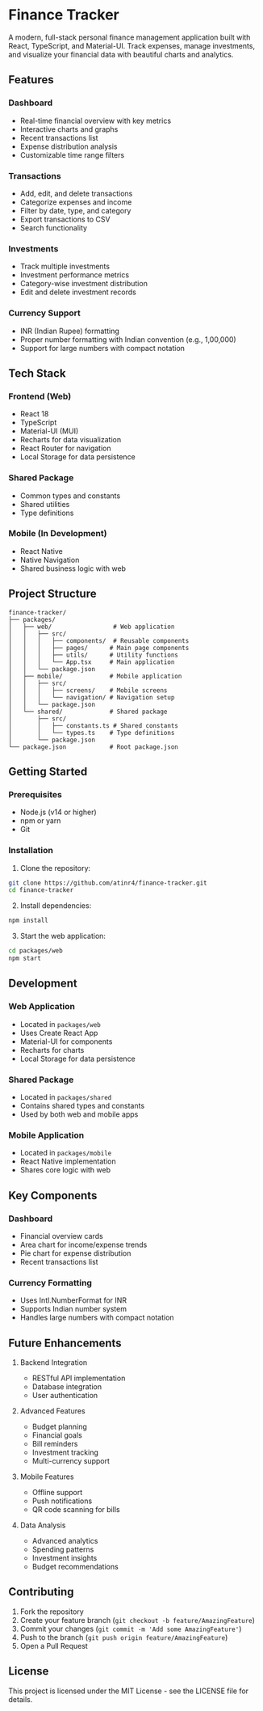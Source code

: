# Finance Tracker

A modern, full-stack personal finance management application built with React, TypeScript, and Material-UI. Track expenses, manage investments, and visualize your financial data with beautiful charts and analytics.

## Features

### Dashboard
- Real-time financial overview with key metrics
- Interactive charts and graphs
- Recent transactions list
- Expense distribution analysis
- Customizable time range filters

### Transactions
- Add, edit, and delete transactions
- Categorize expenses and income
- Filter by date, type, and category
- Export transactions to CSV
- Search functionality

### Investments
- Track multiple investments
- Investment performance metrics
- Category-wise investment distribution
- Edit and delete investment records

### Currency Support
- INR (Indian Rupee) formatting
- Proper number formatting with Indian convention (e.g., 1,00,000)
- Support for large numbers with compact notation

## Tech Stack

### Frontend (Web)
- React 18
- TypeScript
- Material-UI (MUI)
- Recharts for data visualization
- React Router for navigation
- Local Storage for data persistence

### Shared Package
- Common types and constants
- Shared utilities
- Type definitions

### Mobile (In Development)
- React Native
- Native Navigation
- Shared business logic with web

## Project Structure

```
finance-tracker/
├── packages/
│   ├── web/                 # Web application
│   │   ├── src/
│   │   │   ├── components/  # Reusable components
│   │   │   ├── pages/      # Main page components
│   │   │   ├── utils/      # Utility functions
│   │   │   └── App.tsx     # Main application
│   │   └── package.json
│   ├── mobile/             # Mobile application
│   │   ├── src/
│   │   │   ├── screens/    # Mobile screens
│   │   │   └── navigation/ # Navigation setup
│   │   └── package.json
│   └── shared/             # Shared package
│       ├── src/
│       │   ├── constants.ts # Shared constants
│       │   └── types.ts    # Type definitions
│       └── package.json
└── package.json            # Root package.json
```

## Getting Started

### Prerequisites
- Node.js (v14 or higher)
- npm or yarn
- Git

### Installation

1. Clone the repository:
```bash
git clone https://github.com/atinr4/finance-tracker.git
cd finance-tracker
```

2. Install dependencies:
```bash
npm install
```

3. Start the web application:
```bash
cd packages/web
npm start
```

## Development

### Web Application
- Located in `packages/web`
- Uses Create React App
- Material-UI for components
- Recharts for charts
- Local Storage for data persistence

### Shared Package
- Located in `packages/shared`
- Contains shared types and constants
- Used by both web and mobile apps

### Mobile Application
- Located in `packages/mobile`
- React Native implementation
- Shares core logic with web

## Key Components

### Dashboard
- Financial overview cards
- Area chart for income/expense trends
- Pie chart for expense distribution
- Recent transactions list

### Currency Formatting
- Uses Intl.NumberFormat for INR
- Supports Indian number system
- Handles large numbers with compact notation

## Future Enhancements

1. Backend Integration
   - RESTful API implementation
   - Database integration
   - User authentication

2. Advanced Features
   - Budget planning
   - Financial goals
   - Bill reminders
   - Investment tracking
   - Multi-currency support

3. Mobile Features
   - Offline support
   - Push notifications
   - QR code scanning for bills

4. Data Analysis
   - Advanced analytics
   - Spending patterns
   - Investment insights
   - Budget recommendations

## Contributing

1. Fork the repository
2. Create your feature branch (`git checkout -b feature/AmazingFeature`)
3. Commit your changes (`git commit -m 'Add some AmazingFeature'`)
4. Push to the branch (`git push origin feature/AmazingFeature`)
5. Open a Pull Request

## License

This project is licensed under the MIT License - see the LICENSE file for details.
